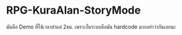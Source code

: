 # RPG-KuraAlan-StoryMode
มันคือ Demo ที่ใช้เวลาทำแค่ 2ชม. เพราะงั้นระบบคือมัน hardcode มากอย่าว่ากันเลยนะ
